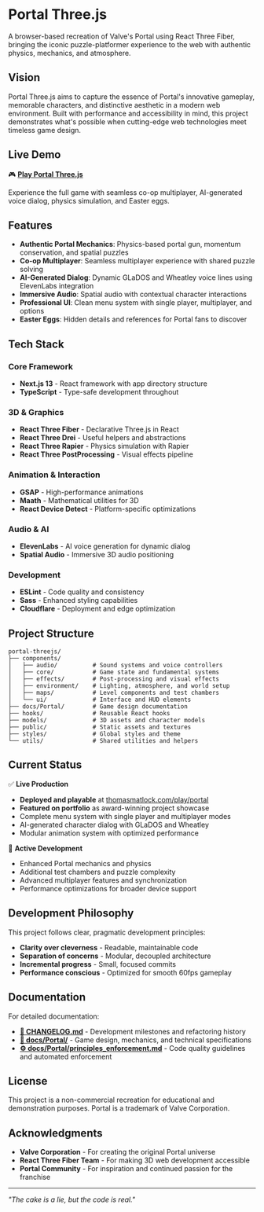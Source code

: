 # Portal Three.js

A browser-based recreation of Valve's Portal using React Three Fiber, bringing the iconic puzzle-platformer experience to the web with authentic physics, mechanics, and atmosphere.

## Vision

Portal Three.js aims to capture the essence of Portal's innovative gameplay, memorable characters, and distinctive aesthetic in a modern web environment. Built with performance and accessibility in mind, this project demonstrates what's possible when cutting-edge web technologies meet timeless game design.

## Live Demo

🎮 **<a href="https://thomasmatlock.com/play/portal" target="_blank">Play Portal Three.js</a>**

Experience the full game with seamless co-op multiplayer, AI-generated voice dialog, physics simulation, and Easter eggs.

## Features

-   **Authentic Portal Mechanics**: Physics-based portal gun, momentum conservation, and spatial puzzles
-   **Co-op Multiplayer**: Seamless multiplayer experience with shared puzzle solving
-   **AI-Generated Dialog**: Dynamic GLaDOS and Wheatley voice lines using ElevenLabs integration
-   **Immersive Audio**: Spatial audio with contextual character interactions
-   **Professional UI**: Clean menu system with single player, multiplayer, and options
-   **Easter Eggs**: Hidden details and references for Portal fans to discover

## Tech Stack

### Core Framework

-   **Next.js 13** - React framework with app directory structure
-   **TypeScript** - Type-safe development throughout

### 3D & Graphics

-   **React Three Fiber** - Declarative Three.js in React
-   **React Three Drei** - Useful helpers and abstractions
-   **React Three Rapier** - Physics simulation with Rapier
-   **React Three PostProcessing** - Visual effects pipeline

### Animation & Interaction

-   **GSAP** - High-performance animations
-   **Maath** - Mathematical utilities for 3D
-   **React Device Detect** - Platform-specific optimizations

### Audio & AI

-   **ElevenLabs** - AI voice generation for dynamic dialog
-   **Spatial Audio** - Immersive 3D audio positioning

### Development

-   **ESLint** - Code quality and consistency
-   **Sass** - Enhanced styling capabilities
-   **Cloudflare** - Deployment and edge optimization

## Project Structure

```
portal-threejs/
├── components/
│   ├── audio/          # Sound systems and voice controllers
│   ├── core/           # Game state and fundamental systems
│   ├── effects/        # Post-processing and visual effects
│   ├── environment/    # Lighting, atmosphere, and world setup
│   ├── maps/           # Level components and test chambers
│   └── ui/             # Interface and HUD elements
├── docs/Portal/        # Game design documentation
├── hooks/              # Reusable React hooks
├── models/             # 3D assets and character models
├── public/             # Static assets and textures
├── styles/             # Global styles and theme
└── utils/              # Shared utilities and helpers
```

## Current Status

✅ **Live Production**

-   **Deployed and playable** at <a href="https://thomasmatlock.com/play/portal" target="_blank">thomasmatlock.com/play/portal</a>
-   **Featured on portfolio** as award-winning project showcase
-   Complete menu system with single player and multiplayer modes
-   AI-generated character dialog with GLaDOS and Wheatley
-   Modular animation system with optimized performance

🚧 **Active Development**

-   Enhanced Portal mechanics and physics
-   Additional test chambers and puzzle complexity
-   Advanced multiplayer features and synchronization
-   Performance optimizations for broader device support

## Development Philosophy

This project follows clear, pragmatic development principles:

-   **Clarity over cleverness** - Readable, maintainable code
-   **Separation of concerns** - Modular, decoupled architecture
-   **Incremental progress** - Small, focused commits
-   **Performance conscious** - Optimized for smooth 60fps gameplay

## Documentation

For detailed documentation:

-   **[📝 CHANGELOG.md](CHANGELOG.md)** - Development milestones and refactoring history
-   **[📖 docs/Portal/](docs/Portal/)** - Game design, mechanics, and technical specifications
-   **[⚙️ docs/Portal/principles_enforcement.md](docs/Portal/principles_enforcement.md)** - Code quality guidelines and automated enforcement

## License

This project is a non-commercial recreation for educational and demonstration purposes. Portal is a trademark of Valve Corporation.

## Acknowledgments

-   **Valve Corporation** - For creating the original Portal universe
-   **React Three Fiber Team** - For making 3D web development accessible
-   **Portal Community** - For inspiration and continued passion for the franchise

---

_"The cake is a lie, but the code is real."_
